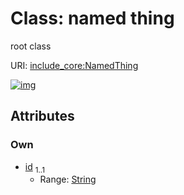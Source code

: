 
# Class: named thing


root class

URI: [include_core:NamedThing](https://w3id.org/mixs/include_core/NamedThing)


[![img](https://yuml.me/diagram/nofunky;dir:TB/class/[NamedThing&#124;id:string])](https://yuml.me/diagram/nofunky;dir:TB/class/[NamedThing&#124;id:string])

## Attributes


### Own

 * [id](id.md)  <sub>1..1</sub>
     * Range: [String](types/String.md)
